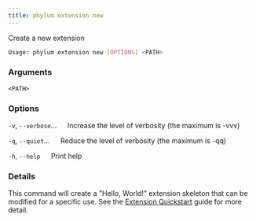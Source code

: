 ```yaml
---
title: phylum extension new
---
```


Create a new extension

```sh
Usage: phylum extension new [OPTIONS] <PATH>
```

### Arguments

`<PATH>`

### Options

`-v`, `--verbose`...
&emsp; Increase the level of verbosity (the maximum is -vvv)

`-q`, `--quiet`...
&emsp; Reduce the level of verbosity (the maximum is -qq)

`-h`, `--help`
&emsp; Print help

### Details

This command will create a "Hello, World!" extension skeleton that can be modified for a specific use. See the [Extension Quickstart](../extensions/extension_quickstart.md) guide for more detail.

